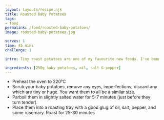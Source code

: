```yaml
---
layout: layouts/recipe.njk
title: Roasted Baby Potatoes
tags:
- food
permalink: /food/roasted-baby-potatoes/
image: roasted-baby-potatoes.jpg

serves: 1
time: 45 mins
challenge: 1

intro: Tiny roast potatoes are one of my favourite new foods. I've been pairing this with nearly everything recently.

ingredients: [250g baby potatoes, oil, salt & pepper]
---
```

- Preheat the oven to 220°C⁣
- Scrub your baby potatoes, remove any eyes, imperfections, discard any which are tiny or huge. You want them to all be a similar size.⁣
- Parboil them in slightly salted water for 5-7 minutes (just before they turn tender).⁣
- Place them into a roasting tray with a good glug of oil, salt, pepper, and some rosemary. Roast for 25-30 minutes

